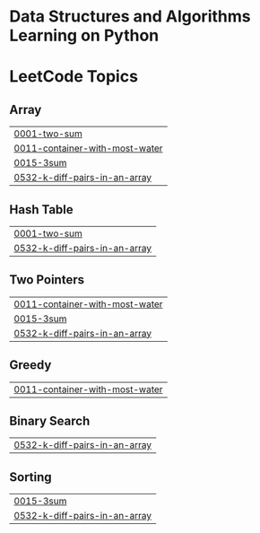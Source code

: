 # Data Structures and Algorithms Learning on Python

<!---LeetCode Topics Start-->
# LeetCode Topics
## Array
|  |
| ------- |
| [0001-two-sum](https://github.com/GvsSriRam/DSA/tree/master/0001-two-sum) |
| [0011-container-with-most-water](https://github.com/GvsSriRam/DSA/tree/master/0011-container-with-most-water) |
| [0015-3sum](https://github.com/GvsSriRam/DSA/tree/master/0015-3sum) |
| [0532-k-diff-pairs-in-an-array](https://github.com/GvsSriRam/DSA/tree/master/0532-k-diff-pairs-in-an-array) |
## Hash Table
|  |
| ------- |
| [0001-two-sum](https://github.com/GvsSriRam/DSA/tree/master/0001-two-sum) |
| [0532-k-diff-pairs-in-an-array](https://github.com/GvsSriRam/DSA/tree/master/0532-k-diff-pairs-in-an-array) |
## Two Pointers
|  |
| ------- |
| [0011-container-with-most-water](https://github.com/GvsSriRam/DSA/tree/master/0011-container-with-most-water) |
| [0015-3sum](https://github.com/GvsSriRam/DSA/tree/master/0015-3sum) |
| [0532-k-diff-pairs-in-an-array](https://github.com/GvsSriRam/DSA/tree/master/0532-k-diff-pairs-in-an-array) |
## Greedy
|  |
| ------- |
| [0011-container-with-most-water](https://github.com/GvsSriRam/DSA/tree/master/0011-container-with-most-water) |
## Binary Search
|  |
| ------- |
| [0532-k-diff-pairs-in-an-array](https://github.com/GvsSriRam/DSA/tree/master/0532-k-diff-pairs-in-an-array) |
## Sorting
|  |
| ------- |
| [0015-3sum](https://github.com/GvsSriRam/DSA/tree/master/0015-3sum) |
| [0532-k-diff-pairs-in-an-array](https://github.com/GvsSriRam/DSA/tree/master/0532-k-diff-pairs-in-an-array) |
<!---LeetCode Topics End-->